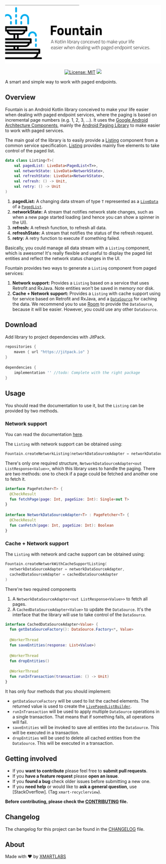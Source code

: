 ![Fountain](images/banner.png)

<p align="center">
<a href="https://github.com/xmartlabs/fountain/master/LICENSE"><img src="http://img.shields.io/badge/license-MIT-blue.svg?style=flat" alt="License: MIT" /></a>
<a href="https://circleci.com/gh/xmartlabs/fountain"><img src="https://circleci.com/gh/xmartlabs/fountain.svg?style=svg&circle-token=1e75c337f032689a108f3c0f7a144aec1bb14bbf"></a>
</p>

A smart and simple way to work with paged endpoints.

## Overview

Fountain is an Android Kotlin library conceived to make your life easier when dealing with paged endpoint services, where the paging is based on incremental page numbers (e.g. 1, 2, 3, ...).
It uses the [Google Android Architecture Components](https://developer.android.com/topic/libraries/architecture/), mainly the [Android Paging Library](https://developer.android.com/topic/libraries/architecture/paging/) to make easier to work with paged services.

The main goal of the library is to easily provide a [Listing](fountain/src/main/java/com/xmartlabs/fountain/Listing.kt) component from a common service specification.
[Listing](fountain/src/main/java/com/xmartlabs/fountain/Listing.kt) provides mainly five elements to take control of the paged list.

```kotlin
data class Listing<T>(
    val pagedList: LiveData<PagedList<T>>,
    val networkState: LiveData<NetworkState>,
    val refreshState: LiveData<NetworkState>,
    val refresh: () -> Unit,
    val retry: () -> Unit
)
```

1. **pagedList:** A changing data stream of type `T` represented as a [`LiveData`](https://developer.android.com/topic/libraries/architecture/livedata) of a [`PagedList`](https://developer.android.com/reference/android/arch/paging/PagedList).
1. **networkState:** A stream that notifies network state changes, such as when a new page started loading (and hence you can show a spinner in the UI).
1. **refresh:** A refresh function, to refresh all data.
1. **refreshState:** A stream that notifies the status of the refresh request.
1. **retry:** A retry function to execute if something failed.

Basically, you could manage all data stream with a `Listing` component, which is awesome!
It's really flexible and useful to display the paged list entities and reflect the network status changes in the UI.

Fountain provides two ways to generate a `Listing` component from paged services:    
1. **Network support:** Provides a `Listing` based on a service that uses Retrofit and RxJava. Note entities won't be saved in memory nor disk.
1. **Cache + Network support:** Provides a `Listing` with cache support using for service based on Retrofit and RxJava, and a [`DataSource`](https://developer.android.com/reference/android/arch/paging/DataSource) for caching the data.
We recommend you to use [Room](https://developer.android.com/topic/libraries/architecture/room) to provide the `DataSource`, because it will be easier. However, you could use any other `DataSource`.

## Download

Add library to project dependencies with JitPack.
```groovy
repositories {
    maven { url "https://jitpack.io" }
}

dependencies {
    implementation '' //todo: Complete with the right package
}
```

## Usage
You should read the documentation to use it, but the `Listing` can be provided by two methods.

### Network support
You can read the documentation [here]().

The `Listing` with network support can be obtained using:
```kotlin
Fountain.createNetworkListing(networkDataSourceAdapter = networkDataSourceAdapter)
```

There's only one required structure, `NetworkDataSourceAdapter<out ListResponse<Value>>`, which this library uses to handle the paging.
There are two methods: one to check if a page could be fetched and another one to fetch it.
```kotlin
interface PageFetcher<T> {
  @CheckResult
  fun fetchPage(page: Int, pageSize: Int): Single<out T>
}

interface NetworkDataSourceAdapter<T> : PageFetcher<T> {
  @CheckResult
  fun canFetch(page: Int, pageSize: Int): Boolean
}
```

### Cache + Network support

The `Listing` with network and cache support can be obtained using:

```kotlin
Fountain.createNetworkWithCacheSupportListing(
  networkDataSourceAdapter = networkDataSourceAdapter,
  cachedDataSourceAdapter = cachedDataSourceAdapter
)

```
There're two required components 
1. A `NetworkDataSourceAdapter<out ListResponse<Value>>` to fetch all pages.
1. A `CachedDataSourceAdapter<Value>` to update the `DataSource`.
It's the interface that the library will use to take control of the `DataSource`.

```kotlin
interface CachedDataSourceAdapter<Value> {
  fun getDataSourceFactory(): DataSource.Factory<*, Value>

  @WorkerThread
  fun saveEntities(response: List<Value>)

  @WorkerThread
  fun dropEntities()

  @WorkerThread
  fun runInTransaction(transaction: () -> Unit)
}
```
It has only four methods that you should implement:
- `getDataSourceFactory` will be used to list the cached elements.
The returned value is used to create the [`LivePagedListBuilder`](https://developer.android.com/reference/android/arch/paging/LivePagedListBuilder).
- `runInTransaction` will be used to apply multiple `DataSource` operations in a single transaction. That means that if something fails, all operations will fail.
- `saveEntities` will be invoked to save all entities into the `DataSource`.
This will be executed in a transaction.
- `dropEntities` will be used to delete all cached entities from the `DataSource`.
This will be executed in a transaction.

## Getting involved

* If you **want to contribute** please feel free to **submit pull requests**.
* If you **have a feature request** please **open an issue**.
* If you **found a bug** check older issues before submitting a new one.
* If you **need help** or would like to **ask a general question**, use [StackOverflow]. (Tag `xmart-recyclerview`).

**Before contributing, please check the [CONTRIBUTING](CONTRIBUTING.md) file.**

## Changelog

The changelog for this project can be found in the [CHANGELOG](CHANGELOG.md) file.

## About
Made with ❤️ by [XMARTLABS](http://xmartlabs.com)
